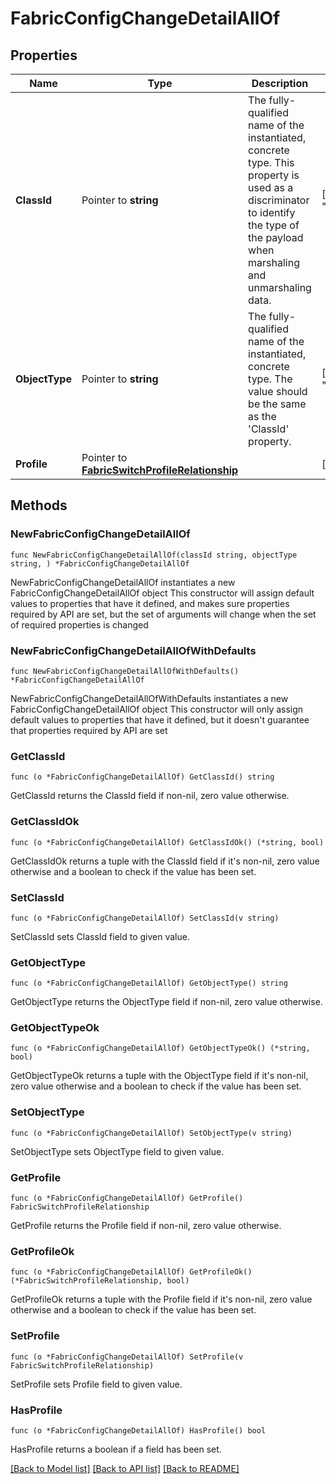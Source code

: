 # FabricConfigChangeDetailAllOf

## Properties

Name | Type | Description | Notes
------------ | ------------- | ------------- | -------------
**ClassId** | Pointer to **string** | The fully-qualified name of the instantiated, concrete type. This property is used as a discriminator to identify the type of the payload when marshaling and unmarshaling data. | [default to "fabric.ConfigChangeDetail"]
**ObjectType** | Pointer to **string** | The fully-qualified name of the instantiated, concrete type. The value should be the same as the &#39;ClassId&#39; property. | [default to "fabric.ConfigChangeDetail"]
**Profile** | Pointer to [**FabricSwitchProfileRelationship**](FabricSwitchProfileRelationship.md) |  | [optional] 

## Methods

### NewFabricConfigChangeDetailAllOf

`func NewFabricConfigChangeDetailAllOf(classId string, objectType string, ) *FabricConfigChangeDetailAllOf`

NewFabricConfigChangeDetailAllOf instantiates a new FabricConfigChangeDetailAllOf object
This constructor will assign default values to properties that have it defined,
and makes sure properties required by API are set, but the set of arguments
will change when the set of required properties is changed

### NewFabricConfigChangeDetailAllOfWithDefaults

`func NewFabricConfigChangeDetailAllOfWithDefaults() *FabricConfigChangeDetailAllOf`

NewFabricConfigChangeDetailAllOfWithDefaults instantiates a new FabricConfigChangeDetailAllOf object
This constructor will only assign default values to properties that have it defined,
but it doesn't guarantee that properties required by API are set

### GetClassId

`func (o *FabricConfigChangeDetailAllOf) GetClassId() string`

GetClassId returns the ClassId field if non-nil, zero value otherwise.

### GetClassIdOk

`func (o *FabricConfigChangeDetailAllOf) GetClassIdOk() (*string, bool)`

GetClassIdOk returns a tuple with the ClassId field if it's non-nil, zero value otherwise
and a boolean to check if the value has been set.

### SetClassId

`func (o *FabricConfigChangeDetailAllOf) SetClassId(v string)`

SetClassId sets ClassId field to given value.


### GetObjectType

`func (o *FabricConfigChangeDetailAllOf) GetObjectType() string`

GetObjectType returns the ObjectType field if non-nil, zero value otherwise.

### GetObjectTypeOk

`func (o *FabricConfigChangeDetailAllOf) GetObjectTypeOk() (*string, bool)`

GetObjectTypeOk returns a tuple with the ObjectType field if it's non-nil, zero value otherwise
and a boolean to check if the value has been set.

### SetObjectType

`func (o *FabricConfigChangeDetailAllOf) SetObjectType(v string)`

SetObjectType sets ObjectType field to given value.


### GetProfile

`func (o *FabricConfigChangeDetailAllOf) GetProfile() FabricSwitchProfileRelationship`

GetProfile returns the Profile field if non-nil, zero value otherwise.

### GetProfileOk

`func (o *FabricConfigChangeDetailAllOf) GetProfileOk() (*FabricSwitchProfileRelationship, bool)`

GetProfileOk returns a tuple with the Profile field if it's non-nil, zero value otherwise
and a boolean to check if the value has been set.

### SetProfile

`func (o *FabricConfigChangeDetailAllOf) SetProfile(v FabricSwitchProfileRelationship)`

SetProfile sets Profile field to given value.

### HasProfile

`func (o *FabricConfigChangeDetailAllOf) HasProfile() bool`

HasProfile returns a boolean if a field has been set.


[[Back to Model list]](../README.md#documentation-for-models) [[Back to API list]](../README.md#documentation-for-api-endpoints) [[Back to README]](../README.md)


